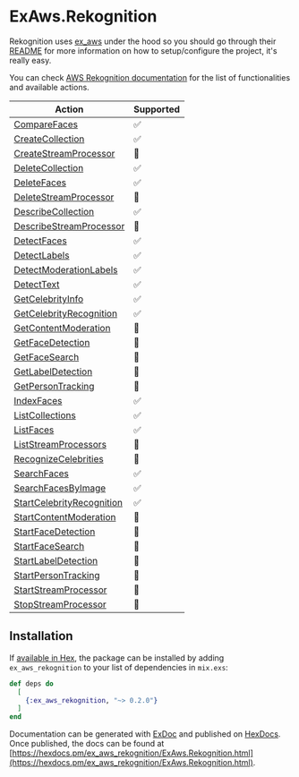 # ExAws.Rekognition

Rekognition uses [ex_aws](https://github.com/ex-aws/ex_aws) under the hood so you should go through their [README](https://github.com/ex-aws/ex_aws/blob/master/README.md) for more information on how to setup/configure the project, it's really easy.

You can check [AWS Rekognition documentation](https://docs.aws.amazon.com/rekognition/latest/dg/API_Operations.html) for the list of functionalities and available actions.

| Action                                                                                                            | Supported |
| ----------------------------------------------------------------------------------------------------------------- | --------- |
| [CompareFaces](https://docs.aws.amazon.com/rekognition/latest/dg/API_CompareFaces.html)                           | ✅        |
| [CreateCollection](https://docs.aws.amazon.com/rekognition/latest/dg/API_CreateCollection.html)                   | ✅        |
| [CreateStreamProcessor](https://docs.aws.amazon.com/rekognition/latest/dg/API_CreateStreamProcessor.html)         | 🚫        |
| [DeleteCollection](https://docs.aws.amazon.com/rekognition/latest/dg/API_DeleteCollection.html)                   | ✅        |
| [DeleteFaces](https://docs.aws.amazon.com/rekognition/latest/dg/API_DeleteFaces.html)                             | ✅        |
| [DeleteStreamProcessor](https://docs.aws.amazon.com/rekognition/latest/dg/API_DeleteStreamProcessor.html)         | 🚫        |
| [DescribeCollection](https://docs.aws.amazon.com/rekognition/latest/dg/API_DescribeCollection.html)               | ✅        |
| [DescribeStreamProcessor](https://docs.aws.amazon.com/rekognition/latest/dg/API_DescribeStreamProcessor.html)     | 🚫        |
| [DetectFaces](https://docs.aws.amazon.com/rekognition/latest/dg/API_DetectFaces.html)                             | ✅        |
| [DetectLabels](https://docs.aws.amazon.com/rekognition/latest/dg/API_DetectLabels.html)                           | ✅        |
| [DetectModerationLabels](https://docs.aws.amazon.com/rekognition/latest/dg/API_DetectModerationLabels.html)       | ✅        |
| [DetectText](https://docs.aws.amazon.com/rekognition/latest/dg/API_DetectText.html)                               | ✅        |
| [GetCelebrityInfo](https://docs.aws.amazon.com/rekognition/latest/dg/API_GetCelebrityInfo.html)                   | ✅        |
| [GetCelebrityRecognition](https://docs.aws.amazon.com/rekognition/latest/dg/API_GetCelebrityRecognition.html)     | ✅        |
| [GetContentModeration](https://docs.aws.amazon.com/rekognition/latest/dg/API_GetContentModeration.html)           | 🚫        |
| [GetFaceDetection](https://docs.aws.amazon.com/rekognition/latest/dg/API_GetFaceDetection.html)                   | 🚫        |
| [GetFaceSearch](https://docs.aws.amazon.com/rekognition/latest/dg/API_GetFaceSearch.html)                         | 🚫        |
| [GetLabelDetection](https://docs.aws.amazon.com/rekognition/latest/dg/API_GetLabelDetection.html)                 | 🚫        |
| [GetPersonTracking](https://docs.aws.amazon.com/rekognition/latest/dg/API_GetPersonTracking.html)                 | 🚫        |
| [IndexFaces](https://docs.aws.amazon.com/rekognition/latest/dg/API_IndexFaces.html)                               | ✅        |
| [ListCollections](https://docs.aws.amazon.com/rekognition/latest/dg/API_ListCollections.html)                     | ✅        |
| [ListFaces](https://docs.aws.amazon.com/rekognition/latest/dg/API_ListFaces.html)                                 | ✅        |
| [ListStreamProcessors](https://docs.aws.amazon.com/rekognition/latest/dg/API_ListStreamProcessors.html)           | 🚫        |
| [RecognizeCelebrities](https://docs.aws.amazon.com/rekognition/latest/dg/API_RecognizeCelebrities.html)           | 🚫        |
| [SearchFaces](https://docs.aws.amazon.com/rekognition/latest/dg/API_SearchFaces.html)                             | ✅        |
| [SearchFacesByImage](https://docs.aws.amazon.com/rekognition/latest/dg/API_SearchFacesByImage.html)               | ✅        |
| [StartCelebrityRecognition](https://docs.aws.amazon.com/rekognition/latest/dg/API_StartCelebrityRecognition.html) | ✅        |
| [StartContentModeration](https://docs.aws.amazon.com/rekognition/latest/dg/API_StartContentModeration.html)       | 🚫        |
| [StartFaceDetection](https://docs.aws.amazon.com/rekognition/latest/dg/API_StartFaceDetection.html)               | 🚫        |
| [StartFaceSearch](https://docs.aws.amazon.com/rekognition/latest/dg/API_StartFaceSearch.html)                     | 🚫        |
| [StartLabelDetection](https://docs.aws.amazon.com/rekognition/latest/dg/API_StartLabelDetection.html)             | 🚫        |
| [StartPersonTracking](https://docs.aws.amazon.com/rekognition/latest/dg/API_StartPersonTracking.html)             | 🚫        |
| [StartStreamProcessor](https://docs.aws.amazon.com/rekognition/latest/dg/API_StartStreamProcessor.html)           | 🚫        |
| [StopStreamProcessor](https://docs.aws.amazon.com/rekognition/latest/dg/API_StopStreamProcessor.html)             | 🚫        |

## Installation

If [available in Hex](https://hex.pm/docs/publish), the package can be installed
by adding `ex_aws_rekognition` to your list of dependencies in `mix.exs`:

```elixir
def deps do
  [
    {:ex_aws_rekognition, "~> 0.2.0"}
  ]
end
```

Documentation can be generated with [ExDoc](https://github.com/elixir-lang/ex_doc)
and published on [HexDocs](https://hexdocs.pm). Once published, the docs can
be found at [https://hexdocs.pm/ex_aws_rekognition/ExAws.Rekognition.html](https://hexdocs.pm/ex_aws_rekognition/ExAws.Rekognition.html).

